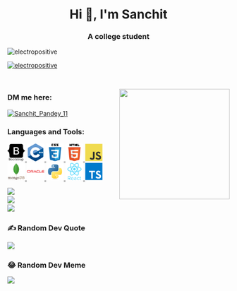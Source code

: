 <h1 align="center">
    Hi 👋, I'm Sanchit
</h1>
<h3 align="center">
    A college student
</h3>


<!-- profile views -->

<p align="left">
  <img
    src="https://komarev.com/ghpvc/?username=electropositive&label=Profile%20views&color=0e75b6&style=flat"
    alt="electropositive"
  />
</p>


<!-- tropies collection -->

<p align="left">
  <a href="https://github.com/ryo-ma/github-profile-trophy"
    ><img
      src="https://github-profile-trophy.vercel.app/?username=electropositive&theme=onedark"
      alt="electropositive"
  /></a>
</p>

<p align="left">
  <a href="https://twitter.com/" target="blank"
    ><img
      src="https://img.shields.io/twitter/follow/?logo=twitter&style=for-the-badge"
      alt=""
  /></a>
</p>


<p><img align="right"
 src="https://cdn.discordapp.com/attachments/917740159456391218/917743481496145920/coding_function_github.gif"
  width="250"
  height="250" />
</p>

<!-- Connect with me -->

<h3 align="left">DM me here:</h3>
<p align="left">
  <a href="https://www.instagram.com/sanchit_pandey_11/" target="blank"
    ><img
      align="center"
      src="https://raw.githubusercontent.com/rahuldkjain/github-profile-readme-generator/master/src/images/icons/Social/instagram.svg"
      alt="Sanchit_Pandey_11"
      height="40"
      width="50"
  /></a>
</p>



<!-- languages so far -->

<h3 align="left">Languages and Tools:</h3>
<p align="left"> <a href="https://getbootstrap.com" target="_blank" rel="noreferrer"> <img src="https://raw.githubusercontent.com/devicons/devicon/master/icons/bootstrap/bootstrap-plain-wordmark.svg" alt="bootstrap" width="40" height="40"/> </a> <a href="https://www.w3schools.com/cpp/" target="_blank" rel="noreferrer"> <img src="https://raw.githubusercontent.com/devicons/devicon/master/icons/cplusplus/cplusplus-original.svg" alt="cplusplus" width="40" height="40"/> </a> <a href="https://www.w3schools.com/css/" target="_blank" rel="noreferrer"> <img src="https://raw.githubusercontent.com/devicons/devicon/master/icons/css3/css3-original-wordmark.svg" alt="css3" width="40" height="40"/> </a> <a href="https://www.w3.org/html/" target="_blank" rel="noreferrer"> <img src="https://raw.githubusercontent.com/devicons/devicon/master/icons/html5/html5-original-wordmark.svg" alt="html5" width="40" height="40"/> </a> <a href="https://developer.mozilla.org/en-US/docs/Web/JavaScript" target="_blank" rel="noreferrer"> <img src="https://raw.githubusercontent.com/devicons/devicon/master/icons/javascript/javascript-original.svg" alt="javascript" width="40" height="40"/> </a> <a href="https://www.mongodb.com/" target="_blank" rel="noreferrer"> <img src="https://raw.githubusercontent.com/devicons/devicon/master/icons/mongodb/mongodb-original-wordmark.svg" alt="mongodb" width="40" height="40"/> </a> <a href="https://www.oracle.com/" target="_blank" rel="noreferrer"> <img src="https://raw.githubusercontent.com/devicons/devicon/master/icons/oracle/oracle-original.svg" alt="oracle" width="40" height="40"/> </a> <a href="https://www.python.org" target="_blank" rel="noreferrer"> <img src="https://raw.githubusercontent.com/devicons/devicon/master/icons/python/python-original.svg" alt="python" width="40" height="40"/> </a> <a href="https://reactjs.org/" target="_blank" rel="noreferrer"> <img src="https://raw.githubusercontent.com/devicons/devicon/master/icons/react/react-original-wordmark.svg" alt="react" width="40" height="40"/> </a> <a href="https://www.typescriptlang.org/" target="_blank" rel="noreferrer"> <img src="https://raw.githubusercontent.com/devicons/devicon/master/icons/typescript/typescript-original.svg" alt="typescript" width="40" height="40"/> </a> </p>



<!-- total comits, stars and others -->

![](https://github-readme-stats.vercel.app/api?username=Electropositive&theme=midnight-purple&hide_border=false&include_all_commits=true&count_private=true)<br/>
![](https://github-readme-streak-stats.herokuapp.com/?user=Electropositive&theme=midnight-purple&hide_border=false)<br/>
![](https://github-readme-stats.vercel.app/api/top-langs/?username=Electropositive&theme=midnight-purple&hide_border=false&include_all_commits=true&count_private=true&layout=compact)

<!-- <p>
  <img
    align="left"
    src="https://github-readme-stats.vercel.app/api?username=electropositive&show_icons=true&theme=radical"
    alt="electropositive"
  />
</p> -->


<!-- percentage languages used -->
<!-- <p>
  &nbsp;<img
    align="right"
    src="https://github-readme-stats.vercel.app/api/top-langs/?username=electropositive&hide=php&theme=tokyonight"
    alt="electropositive"
  />
</p> -->

### ✍️ Random Dev Quote
![](https://quotes-github-readme.vercel.app/api?type=horizontal&theme=dark)

### 😂 Random Dev Meme
<img src="https://random-memer.herokuapp.com/" width="512px"/>